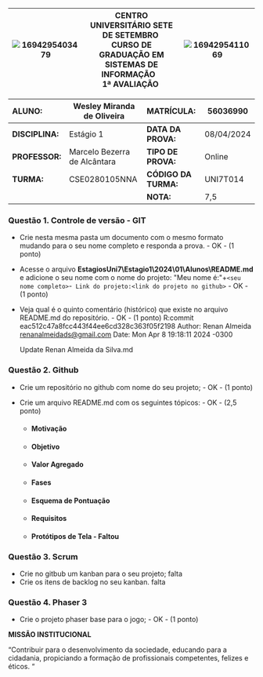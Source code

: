 |![1694295403479](image/1694295403479.png)| **CENTRO UNIVERSITÁRIO SETE DE SETEMBRO**  <br />CURSO DE GRADUAÇÃO EM SISTEMAS DE INFORMAÇÃO   <br />1ª AVALIAÇÃO  | ![1694295411069](image/1694295411069.png) |
| ------------------------------------------------------------- | ------------------------------------------------------------------------------------------------------------------------------------- | --------------------------------------- |

| **ALUNO:**      |    Wesley Miranda de Oliveira    | **MATRÍCULA:**       |  56036990  |
| :-------------------- | ----------------------------- | :-------------------------- | ---------- |
| **DISCIPLINA:** | Estágio 1                    | **DATA DA PROVA:**    | 08/04/2024 |
| **PROFESSOR:**  | Marcelo Bezerra de Alcântara | **TIPO DE PROVA:**    | Online     |
| **TURMA:**      | CSE0280105NNA                 | **CÓDIGO DA TURMA:** | UNI7T014   |
|                       |                               | **NOTA:**             | 7,5 |

### **Questão 1.** Controle de versão - GIT

- Crie nesta mesma pasta um documento com o mesmo formato mudando para o seu nome completo e responda a prova. - OK - (1 ponto)
- Acesse o arquivo **EstagiosUni7\Estagio1\2024\01\Alunos\README.md** e adicione o seu nome com o nome do projeto: "Meu nome é:"+`<seu nome completo>`-` Link do projeto:<link do projeto no github>` - OK - (1 ponto)
- Veja qual é o quinto comentário (histórico) que existe no arquivo README.md do repositório. - OK - (1 ponto)
  R:commit eac512c47a8fcc443f44ee6cd328c363f05f2198
Author: Renan Almeida <renanalmeidads@gmail.com>
Date:   Mon Apr 8 19:18:11 2024 -0300

    Update Renan Almeida da Silva.md

### **Questão 2.** Github

- Crie um repositório no github com nome do seu projeto;  - OK - (1 ponto)
- Crie um arquivo README.md com os seguintes tópicos: - OK - (2,5 ponto)

  - #### Motivação
  - #### Objetivo
  - #### Valor Agregado
  - #### Fases
  - #### Esquema de Pontuação
  - #### Requisitos
  - #### Protótipos de Tela - Faltou

### **Questão 3.** Scrum

- Crie no gitbub um kanban para o seu projeto; falta
- Crie os itens de backlog no seu kanban. falta

### **Questão 4.** Phaser 3

* Crie o projeto phaser base para o jogo; - OK - (1 ponto)

**MISSÃO INSTITUCIONAL**

“Contribuir para o desenvolvimento da sociedade, educando para a cidadania, propiciando a formação de profissionais competentes, felizes e éticos. “
